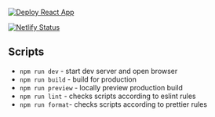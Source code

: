 [![Deploy React App](https://github.com/elvirrrk/IndexOFF/actions/workflows/deploy.yml/badge.svg)](https://github.com/elvirrrk/IndexOFF/actions/workflows/deploy.yml)

[![Netlify Status](https://api.netlify.com/api/v1/badges/bbc1ebbd-0df4-4188-8233-af2f47d5b72d/deploy-status)](https://app.netlify.com/sites/indexoff/deploys)

## Scripts

>

- `npm run dev` - start dev server and open browser
- `npm run build` - build for production
- `npm run preview` - locally preview production build
- `npm run lint` - checks scripts according to eslint rules
- `npm run format`- checks scripts according to prettier rules

